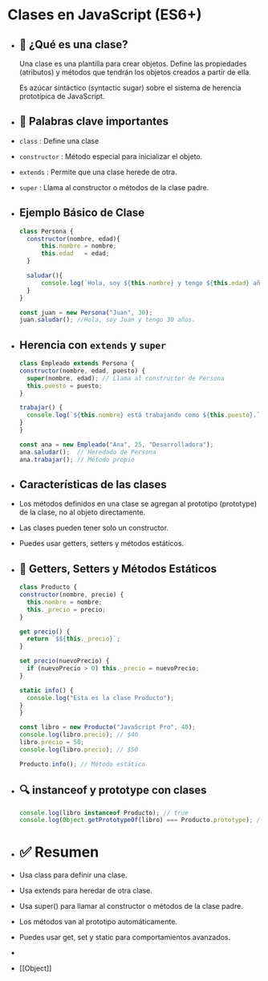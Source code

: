 # Clases en JavaScript (ES6+)
- ## 📌 ¿Qué es una clase?
  
  Una clase es una plantilla para crear objetos. Define las propiedades (atributos) y métodos que tendrán los objetos creados a partir de ella.
  
  Es azúcar sintáctico (syntactic sugar) sobre el sistema de herencia prototípica de JavaScript.
- ## 🔑 Palabras clave importantes
- `class` : Define una clase
- `constructor` : Método especial para inicializar el objeto.
- `extends` : Permite que una clase herede de otra.
- `super` : Llama al constructor o métodos de la clase padre.
- ## Ejemplo Básico de Clase
  
  ```javascript
  class Persona {
    constructor(nombre, edad){
        this.nombre = nombre;
        this.edad   = edad;
    }
  
    saludar(){
        console.log(`Hola, soy ${this.nombre} y tengo ${this.edad} años`).
    }
  }
  
  const juan = new Persona("Juan", 30);
  juan.saludar(); //Hola, soy Juan y tengo 30 años.
  ```
- ## Herencia con `extends` y `super`
  
  ```javascript
  class Empleado extends Persona {
  constructor(nombre, edad, puesto) {
    super(nombre, edad); // Llama al constructor de Persona
    this.puesto = puesto;
  }
  
  trabajar() {
    console.log(`${this.nombre} está trabajando como ${this.puesto}.`);
  }
  }
  
  const ana = new Empleado("Ana", 25, "Desarrolladora");
  ana.saludar();  // Heredado de Persona
  ana.trabajar(); // Método propio
  ```
- ## Características de las clases
- Los métodos definidos en una clase se agregan al prototipo (prototype) de la clase, no al objeto directamente.
- Las clases pueden tener solo un constructor.
- Puedes usar getters, setters y métodos estáticos.
- ## 🔧 Getters, Setters y Métodos Estáticos
  
  ```javascript
  class Producto {
  constructor(nombre, precio) {
    this.nombre = nombre;
    this._precio = precio;
  }
  
  get precio() {
    return `$${this._precio}`;
  }
  
  set precio(nuevoPrecio) {
    if (nuevoPrecio > 0) this._precio = nuevoPrecio;
  }
  
  static info() {
    console.log("Esta es la clase Producto");
  }
  }
  
  const libro = new Producto("JavaScript Pro", 40);
  console.log(libro.precio); // $40
  libro.precio = 50;
  console.log(libro.precio); // $50
  
  Producto.info(); // Método estático
  ```
- ## 🔍 instanceof y prototype con clases
  
  ```javascript
  console.log(libro instanceof Producto); // true
  console.log(Object.getPrototypeOf(libro) === Producto.prototype); // true
  ```
- # ✅ Resumen
- Usa class para definir una clase.
- Usa extends para heredar de otra clase.
- Usa super() para llamar al constructor o métodos de la clase padre.
- Los métodos van al prototipo automáticamente.
- Puedes usar get, set y static para comportamientos avanzados.
-
- [[Object]]